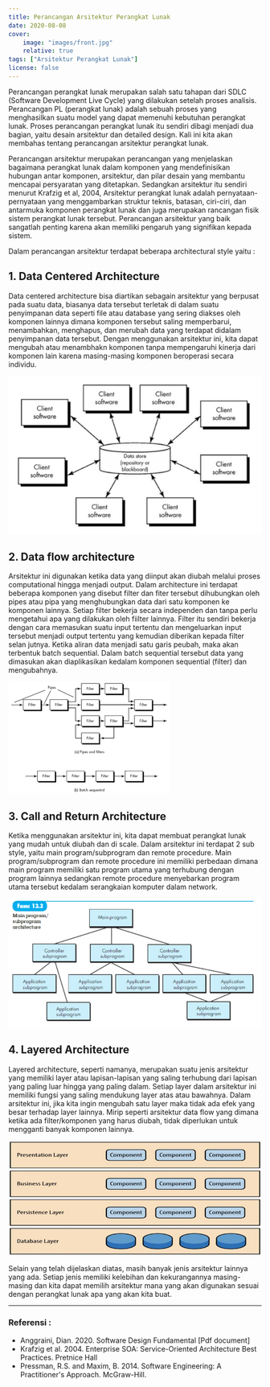 ```yaml
---
title: Perancangan Arsitektur Perangkat Lunak
date: 2020-08-08
cover:
    image: "images/front.jpg"
    relative: true
tags: ["Arsitektur Perangkat Lunak"]
license: false
---
```


Perancangan perangkat lunak merupakan salah satu tahapan dari SDLC (Software Development Live Cycle) yang dilakukan setelah proses analisis. Perancangan PL (perangkat lunak) adalah sebuah proses yang menghasilkan suatu model yang dapat memenuhi kebutuhan perangkat lunak. Proses perancangan perangkat lunak itu sendiri dibagi menjadi dua bagian, yaitu desain arsitektur dan detailed design. Kali ini kita akan membahas tentang perancangan arsitektur perangkat lunak.
 
Perancangan arsitektur merupakan perancangan yang menjelaskan bagaimana perangkat lunak dalam komponen yang mendefinisikan hubungan antar komponen, arsitektur, dan pilar desain yang membantu mencapai persyaratan yang ditetapkan. Sedangkan arsitektur itu sendiri menurut Krafzig et al, 2004, Arsitektur perangkat lunak adalah pernyataan-pernyataan yang menggambarkan struktur teknis, batasan, ciri-ciri, dan antarmuka komponen perangkat lunak dan juga merupakan rancangan fisik sistem perangkat lunak tersebut. Perancangan arsitektur yang baik sangatlah penting karena akan memiliki pengaruh yang signifikan kepada sistem. 

Dalam perancangan arsitektur terdapat beberapa architectural style yaitu :

## 1. Data Centered Architecture
Data centered architecture bisa diartikan sebagain arsitektur yang berpusat pada suatu data, biasanya data tersebut terletak di dalam suatu penyimpanan data seperti file atau database yang sering diakses oleh komponen lainnya dimana komponen tersebut saling memperbarui, menambahkan, menghapus, dan merubah data yang terdapat didalam penyimpanan data tersebut. Dengan menggunakan arsitektur ini, kita dapat mengubah atau menambhakn komponen tanpa mempengaruhi kinerja dari komponen lain karena masing-masing komponen beroperasi secara individu. 

![Data Centered Architecture](./images/datacentered.jpg#center)

## 2. Data flow architecture
Arsitektur ini digunakan ketika data yang diinput akan diubah melalui proses computational hingga menjadi output. Dalam architecture ini terdapat beberapa komponen yang disebut filter dan fiter tersebut dihubungkan oleh pipes atau pipa yang menghubungkan data dari satu komponen ke komponen lainnya. Setiap filter bekerja secara independen dan tanpa perlu mengetahui apa yang dilakukan oleh fiilter lainnya. Filter itu sendiri bekerja dengan cara memasukan suatu input tertentu dan mengeluarkan input tersebut menjadi output tertentu yang kemudian diberikan kepada filter selan  jutnya. Ketika aliran data menjadi satu garis peubah, maka akan terbentuk batch sequential. Dalam batch sequential tersebut data yang dimasukan akan diaplikasikan kedalam komponen sequential (filter) dan mengubahnya. 

![Data Flow Architecture](./images/dataflow.png#center)

## 3. Call and Return Architecture
Ketika menggunakan arsitektur ini, kita dapat membuat perangkat lunak yang mudah untuk diubah dan di scale. Dalam arsitektur ini terdapat 2 sub style, yaitu main program/subprogram dan remote procedure. Main program/subprogram dan remote procedure ini memiliki perbedaan dimana main program memiliki satu program utama yang terhubung dengan program lainnya sedangkan remote procedure menyebarkan program utama tersebut kedalam serangkaian komputer dalam network.

![Main Program/Subprogram](./images/mainprogram.png#center)

## 4. Layered Architecture 
Layered architecture, seperti namanya, merupakan suatu jenis arsitektur yang memiliki layer atau lapisan-lapisan yang saling terhubung dari lapisan yang paling luar hingga yang paling dalam. Setiap layer dalam arsitektur ini memiliki fungsi yang saling mendukung layer atas atau bawahnya. Dalam arsitektur ini, jika kita ingin mengubah satu layer maka tidak ada efek yang besar terhadap layer lainnya. Mirip seperti arsitektur data flow yang dimana ketika ada filter/komponen yang harus diubah, tidak diperlukan untuk mengganti banyak komponen lainnya. 

![Layered Architecture](./images/layered.jpeg#center)

Selain yang telah dijelaskan diatas, masih banyak jenis arsitektur lainnya yang ada. Setiap jenis memiliki kelebihan dan kekurangannya masing-masing dan kita dapat memilih arsitektur mana yang akan digunakan sesuai dengan perangkat lunak apa yang akan kita buat.

---

### Referensi :
- Anggraini, Dian. 2020. Software Design Fundamental [Pdf document] 
- Krafzig et al. 2004. Enterprise SOA: Service-Oriented Architecture Best Practices. Pretnice Hall
- Pressman, R.S. and Maxim, B. 2014. Software Engineering: A Practitioner's Approach. McGraw-Hill.